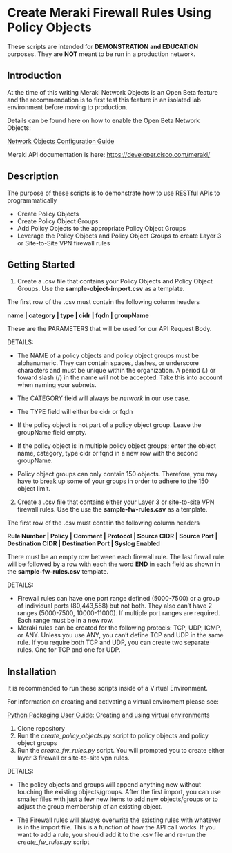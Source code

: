 
# Create Meraki Firewall Rules Using Policy Objects


These scripts are intended for **DEMONSTRATION and EDUCATION** purposes. They are **NOT** meant to be run in a production network. 


## Introduction

At the time of this writing Meraki Network Objects is an Open Beta feature and the recommendation is to first test this feature in an isolated lab environment before moving to production.

Details can be found here on how to enable the Open Beta Network Objects:

 [Network Objects Configuration Guide](https://documentation.meraki.com/MX/Firewall_and_Traffic_Shaping/Network_Objects_Configuration_Guide)

Meraki API documentation is here: https://developer.cisco.com/meraki/


## Description

The purpose of these scripts is to demonstrate how to use RESTful APIs to programmatically 
- Create Policy Objects 
- Create Policy Object Groups
- Add Policy Objects to the appropriate Policy Object Groups
- Leverage the Policy Objects and Policy Object Groups to create Layer 3 or Site-to-Site VPN firewall rules

## Getting Started

1. Create a .csv file that contains your Policy Objects and Policy Object Groups. Use the  **sample-object-import.csv** as a template.

The first row of the .csv must contain the following column headers

**name | category | type | cidr | fqdn | groupName**

These are the PARAMETERS that will be used for our API Request Body. 

DETAILS: 
- The NAME of a policy objects and policy object groups must be alphanumeric. They can contain   spaces, dashes, or underscore characters and must be unique within the organization. A period (.) or foward slash (/) in the name will not be accepted. Take this into account when naming your subnets.

- The CATEGORY field will always be *network* in our use case.

- The TYPE field will either be cidr or fqdn
- If the policy object is not part of a policy object group. Leave the groupName field empty.
- If the policy object is in multiple policy object groups; enter the object name, category, type cidr or fqnd in a new row with the second groupName. 
- Policy object groups can only contain 150 objects. Therefore, you may have to break up some of your groups in order to adhere to the 150 object limit.


2. Create a .csv file that contains either your Layer 3 or site-to-site VPN firewall rules. Use the use the  **sample-fw-rules.csv** as a template.

The first row of the .csv must contain the following column headers

**Rule Number | Policy | Comment | Protocol | Source CIDR | Source Port | Destination CIDR | Destination Port | Syslog Enabled**

There must be an empty row between each firewall rule. 
The last firwall rule will be followed by a row with each the word **END** in each field as shown in the **sample-fw-rules.csv** template.

DETAILS: 
- Firewall rules can have one port range defined (5000-7500) or a group of individual ports (80,443,558) but not both. They also can’t have 2 ranges (5000-7500, 10000-11000). If multiple port ranges are required. Each range must be in a new row.
- Meraki rules can be created for the following protocls: TCP, UDP, ICMP, or ANY. Unless you use ANY, you can’t define TCP and UDP in the same rule. If you require both TCP and UDP, you can create two separate rules. One for TCP and one for UDP. 



## Installation

It is recommended to run these scripts inside of a Virtual Environment. 

For information on creating and activating a virtual enviroment please see: 

[Python Packaging User Guide: Creating and using virtual environments](https://packaging.python.org/guides/installing-using-pip-and-virtual-environments/#creating-a-virtual-environment)

1. Clone repository
2. Run the *create_policy_objects.py* script to policy objects and policy object groups
3. Run the *create_fw_rules.py* script. You will prompted you to create either layer 3 firewall or site-to-site vpn rules.  

DETAILS:
- The policy objects and groups will append anything new without touching the existing objects/groups. After the first import, you can use smaller files with just a few new items to add new objects/groups or to adjust the group membership of an existing object.
 
- The Firewall rules will always overwrite the existing rules with whatever is in the import file. This is a function of how the API call works. If you want to add a rule, you should add it to the .csv file and re-run the *create_fw_rules.py* script